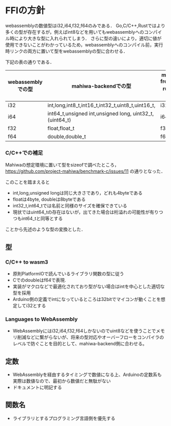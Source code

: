 # FFIの方針

webassemblyの数値型はi32,i64,f32,f64のみである．
Go,C/C++,Rustではより多くの型が存在するが，例えばint8などを用いてもwebassemblyへのコンパイル時により大きな型に入れられてしまう．
さらに型の違いにより，適切に値が使用できないことがわかっているため，webassemblyへのコンパイル前，実行時リンクの両方に置いて型をwebassemblyの型に合わせる．

下記の表の通りである．

| webassemblyでの型 | mahiwa-backendでの型                                    | mahiwa-frontend-rustでの型 | mahiwa-frontend-goでの型 | wasm3 i_signatureでの型 |
| ----------------- | ------------------------------------------------------- | -------------------------- | ------------------------ | ----------------------- |
| i32               | int,long,int8_t,int16_t,int32_t,uint8_t,uint16_t,       | i32                        | int32                    | i                       |
| i64               | int64_t,unsigned int,unsigned long, uint32_t,(uint64_t) | i64                        | int64                    | I                       |
| f32               | float,float_t                                           | f32                        | float32                  | f                       |
| f64               | double,double_t                                         | f64                        | float64                  | F                       |

### C/C++での補足

Mahiwaの想定環境に置いて型をsizeofで調べたところ，https://github.com/project-mahiwa/benchmark-c/issues/11 の通りとなった．

このことを踏まえると

- int,long,unsigned longは同じ大きさであり，どれも4byteである
- floatは4byte, doubleは8byteである
- int32_t,int64_tでは名前と同様のサイズを確保できている
- 現状ではuint64_tの存在はないが，出てきた場合は桁溢れの可能性が有りつつもint64_tと同等とする

ことから先述のような型の変換とした．

## 型

### C/C++ to wasm3

- 原則PlatformIOで読んでいるライブラリ関数の型に従う
- Cでのdoubleはf64で表現.
- 実装がマクロなどで最適化されており型がない場合はintを中心とした適切な型を採用
- Arduino側の定義でintになっているところは32bitでマイコンが動くことを想定してi32とする

### Languages to WebAssembly

- WebAssemblyにはi32,i64,f32,f64しかないのでuint8などを使うことでメモリ削減などに繋がらないが、将来の型対応やオーバーフローをコンパイラのレベルで防ぐことを目的として、mahiwa-backend側に合わせる。

## 定数

- WebAssemblyを経由するタイミングで数値になる上、Arduinoの定数系も実際は数値なので、最初から数値だと無駄がない
- ドキュメントに明記する

## 関数名

- ライブラリとするプログラミング言語側を優先する
